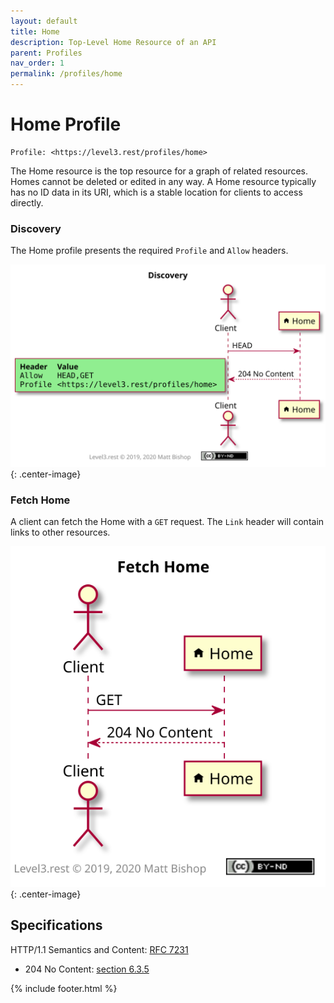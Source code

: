 ```yaml
---
layout: default
title: Home
description: Top-Level Home Resource of an API
parent: Profiles
nav_order: 1
permalink: /profiles/home
---
```

# Home Profile

```
Profile: <https://level3.rest/profiles/home>
```

The Home resource is the top resource for a graph of related resources. Homes cannot be deleted or edited in any way. A Home resource typically has no ID data in its URI, which is a stable location for clients to access directly.

### Discovery

The Home profile presents the required `Profile` and `Allow` headers.

![](home/discovery.svg){: .center-image}

### Fetch Home

A client can fetch the Home with a `GET` request. The `Link` header will contain links to other resources.

![](home/fetch.svg){: .center-image}

## Specifications

HTTP/1.1 Semantics and Content: [RFC 7231](https://tools.ietf.org/html/rfc7231)

- 204 No Content:  [section 6.3.5](https://tools.ietf.org/html/rfc7231#section-6.3.5)

{% include footer.html %}
